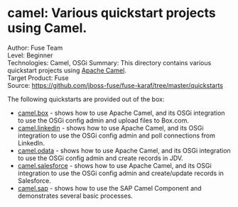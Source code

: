 camel: Various quickstart projects using Camel.
======================================================
Author: Fuse Team  
Level: Beginner  
Technologies: Camel, OSGi 
Summary: This directory contains various quickstart projects using [Apache Camel](http://camel.apache.org).  
Target Product: Fuse  
Source: <https://github.com/jboss-fuse/fuse-karaf/tree/master/quickstarts>  

The following quickstarts are provided out of the box:

* [camel.box](camel-box) -  shows how to use Apache Camel, and its OSGi integration to use the OSGi config admin and upload files to Box.com.
* [camel.linkedin](camel-linkedin) - shows how to use Apache Camel, and its OSGi integration to use the OSGi config admin and poll connections from LinkedIn.
* [camel.odata](camel-odata) - shows how to use Apache Camel, and its OSGi integration to use the OSGi config admin and create records in JDV.
* [camel.salesforce](camel-salesforce) - shows how to use Apache Camel, and its OSGi integration to use the OSGi config admin and create/update records in Salesforce.
* [camel.sap](camel-sap) - shows how to use the SAP Camel Component and demonstrates several basic processes.


 
